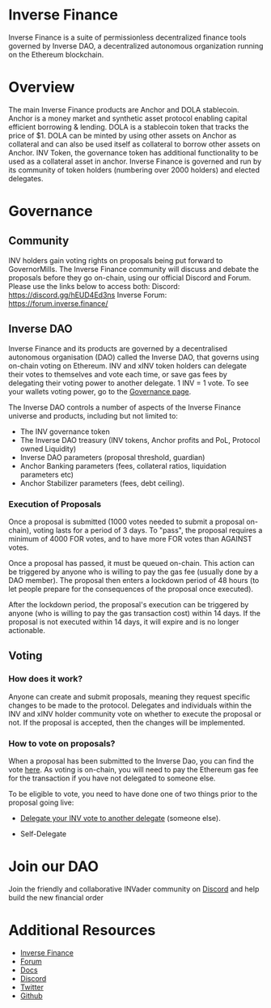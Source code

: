 # Inverse Finance

Inverse Finance is a suite of permissionless decentralized finance tools governed by Inverse DAO, a decentralized autonomous organization running on the Ethereum blockchain.
# Overview

The main Inverse Finance products are Anchor and DOLA stablecoin.
Anchor is a money market and synthetic asset protocol enabling capital efficient borrowing & lending.
DOLA is a stablecoin token that tracks the price of $1. DOLA can be minted by using other assets on Anchor as collateral and can also be used itself as collateral to borrow other assets on Anchor.
INV Token, the governance token has additional functionality to be used as a collateral asset in anchor.
Inverse Finance is governed and run by its community of token holders (numbering over 2000 holders) and elected delegates. 
# Governance

## Community

INV holders gain voting rights on proposals being put forward to GovernorMills. The Inverse Finance community will discuss and debate the proposals before they  go on-chain, using our official Discord and Forum. Please use the links below to access both:
Discord: https://discord.gg/hEUD4Ed3ns
Inverse Forum: https://forum.inverse.finance/

## Inverse DAO

Inverse Finance and its products are governed by a decentralised autonomous organisation (DAO) called the Inverse DAO, that governs using on-chain voting on Ethereum. INV and xINV token holders can delegate their votes to themselves and vote each time, or save gas fees by delegating their voting power to another delegate. 1 INV = 1 vote.
To see your wallets voting power, go to the [Governance page](https://www.inverse.finance/governance).

The Inverse DAO controls a number of aspects of the Inverse Finance universe and products, including but not limited to:
* The INV governance token 
* The Inverse DAO treasury (INV tokens, Anchor profits and PoL, Protocol owned Liquidity)
* Inverse DAO parameters (proposal threshold, guardian)
* Anchor Banking parameters (fees, collateral ratios, liquidation parameters etc)
* Anchor Stabilizer parameters (fees, debt ceiling).

### Execution of Proposals

Once a proposal is submitted (1000 votes needed to submit a proposal on-chain), voting lasts for a period of 3 days. To "pass", the proposal requires a minimum of 4000 FOR votes, and to have more FOR votes than AGAINST votes.

Once a proposal has passed, it must be queued on-chain. This action can be triggered by anyone who is willing to pay the gas fee (usually done by a DAO member). The proposal then enters a lockdown period of 48 hours (to let people prepare for the consequences of the proposal once executed).

After the lockdown period, the proposal's execution can be triggered by anyone (who is willing to pay the gas transaction cost) within 14 days. If the proposal is not executed within 14 days, it will expire and is no longer actionable.

## Voting

### How does it work?

Anyone can create and submit proposals, meaning they request specific changes to be made to the protocol.  Delegates and individuals within the INV and xINV holder community vote on whether to execute the proposal or not. If the proposal is accepted, then the changes will be implemented.

### How to vote on proposals?

When a proposal has been submitted to the Inverse Dao, you can find the vote [here](https://www.inverse.finance/governance). As voting is on-chain, you will need to pay the Ethereum gas fee for the transaction if you have not delegated to someone else.

To be eligible to vote, you need to have done one of two things prior to the proposal going live:

* [Delegate your INV vote to another delegate](https://docs.inverse.finance/inverse-finance/governance/delegates-and-delegating) (someone else).

* Self-Delegate
# Join our DAO

Join the friendly and collaborative INVader community on [Discord](https://discord.com/invite/YpYJC7R5nv) and help build the new financial order
# Additional Resources

* [Inverse Finance](https://www.inverse.finance/)
* [Forum](https://forum.inverse.finance/)
* [Docs](https://docs.inverse.finance/inverse-finance/about-inverse)
* [Discord](https://discord.com/invite/YpYJC7R5nv)
* [Twitter](https://twitter.com/InverseFinance)
* [Github](https://github.com/InverseFinance)
